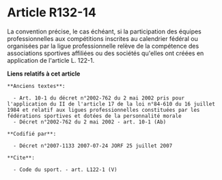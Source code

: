 # Article R132-14

La convention précise, le cas échéant, si la participation des équipes professionnelles aux compétitions inscrites au
calendrier fédéral ou organisées par la ligue professionnelle relève de la compétence des associations sportives affiliées ou
des sociétés qu'elles ont créées en application de l'article L. 122-1.

**Liens relatifs à cet article**

	**Anciens textes**:

	  - Art. 10-1 du décret n°2002-762 du 2 mai 2002 pris pour l'application du II de l'article 17 de la loi n°84-610 du 16 juillet 1984 et relatif aux ligues professionnelles constituées par les fédérations sportives et dotées de la personnalité morale
	  - Décret n°2002-762 du 2 mai 2002 - art. 10-1 (Ab)

	**Codifié par**:

	  - Décret n°2007-1133 2007-07-24 JORF 25 juillet 2007

	**Cite**:

	  - Code du sport. - art. L122-1 (V)
